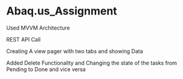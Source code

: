 # Abaq.us_Assignment

Used MVVM Architecture

REST API Call

Creating A view pager with two tabs and showing Data

Added Delete Functionality and Changing the state of the tasks from Pending to Done and vice versa
